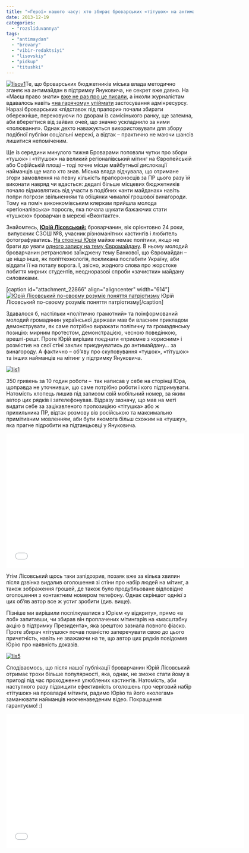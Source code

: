 ```yaml
---
title: "«Герої» нашого часу: хто збирає броварських «тітушок» на антимайдан Партії регіонів - АУДІО"
date: 2013-12-19
categories: 
  - "rozsliduvannya"
tags: 
  - "antimaydan"
  - "brovary"
  - "vibir-redaktsiyi"
  - "lisovskiy"
  - "pidkup"
  - "titushki"
---
```


[![lisov1](https://mpz.brovary.org/wp-content/uploads/2013/12/lisov1.jpg)](https://mpz.brovary.org/wp-content/uploads/2013/12/lisov1.jpg)Те, що броварських бюджетників міська влада методично зганяє на антимайдан в підтримку Януковича, не секрет вже давно. На «Маєш право знати» [вже не раз про це писали](https://mpz.brovary.org/sapozhko-ne-omivay-ruki-v-krovi-brovarchan/), а інколи журналістам вдавалось навіть [«на гарячому» упіймати](http://www.youtube.com/watch?v=RkWlS6urIQA) застосування адмінресурсу. Наразі броварських «підставок під прапори» почали збирати обережніше, переховуючи по дворам із самісінького ранку, ще затемна, аби вберегтися від зайвих очей, що значно ускладнило за ними «полювання». Однак дехто наважується використовувати для збору подібної публіки соціальні мережі, а відтак – практично не маючи шансів лишитися непоміченим.

Ще із середини минулого тижня Броварами поповзли чутки про збори «тушок» і «тітушок» на великий регіоналівський мітинг на Європейській або Софійській площі – тоді точне місце майбутньої дислокації найманців ще мало хто знав. Міська влада відчувала, що отримане згори замовлення на певну кількість прапороносців за ПР цього разу їй виконати навряд чи вдасться: дедалі більше місцевих бюджетників почало відмовлятись від участи в подібних «анти майданах» навіть попри погрози звільненням та обіцянки чималої грошової винагороди. Тому на поміч виконкомівським клеркам прийшла молода «регіоналівська» поросль, яка почала шукати бажаючих стати «тушкою» броварчан в мережі «Вконтакте».

Знайомтесь, [**Юрій Лісовський:**](http://vk.com/yriylisovskiy) броварчанин, вік орієнтовно 24 роки,  випускник СЗОШ №8, учасник різноманітних кастингів і любитель фотографуватись. [На сторінці Юрія](http://vk.com/yriylisovskiy) майже немає політики, якщо не брати до уваги [одного запису на тему Євромайдану](http://vk.com/yriylisovskiy?w=wall59489159_3406%2Fall). В ньому молодий броварчанин ретранслює заїжджену тему Банкової, що Євромайдан – це ніщо інше, як політтехнологія, покликана послабити Україну, аби віддати її на поталу ворога. І, звісно, жодного слова про жорстоке побиття мирних студентів, неодноразові спроби «зачистки» майдану силовиками.

\[caption id="attachment\_22866" align="aligncenter" width="614"\][![Юрій Лісовський по-своєму розуміє поняття патріотизму](https://mpz.brovary.org/wp-content/uploads/2013/12/D0GaeqxKkHw.jpg)](https://mpz.brovary.org/wp-content/uploads/2013/12/D0GaeqxKkHw.jpg) Юрій Лісовський по-своєму розуміє поняття патріотизму\[/caption\]

Здавалося б, настільки «політично грамотний» та поінформований молодий громадянин української держави мав би власним прикладом демонструвати, як саме потрібно виражати політичну та громадянську позицію: мирним протестом, демонстрацією, чесною поведінкою, врешті-решт. Проте Юрій вирішив поєднати «приємне з корисним» і розмістив на свої стіні заклик приєднуватись до антимайдану… за винагороду. А фактично – об’яву про скуповування «тушок», «тітушок» та інших найманців на мітинг у підтримку Януковича.

[![lis1](https://mpz.brovary.org/wp-content/uploads/2013/12/lis1.jpg)](https://mpz.brovary.org/wp-content/uploads/2013/12/lis1.jpg)

350 гривень за 10 годин роботи –  так написав у себе на сторінці Юра, щоправда не уточнивши, що саме потрібно роботи і кого підтримувати. Натомість хлопець лишив під записом свій мобільний номер, за яким автор цих рядків і зателефонував. Відразу зазначу, що мав на меті видати себе за зацікавленого пропозицією «тітушка» або ж прихильника ПР, відтак розмову вів російською та максимально примітивним мовленням, аби бути якомога більш схожим на «тушку», яка прагне підробити на підтанцьовці у Януковича.

<iframe src="//www.youtube.com/embed/L093SF4dnOE" height="360" width="640" allowfullscreen frameborder="0"></iframe>

Утім Лісовський щось таки запідозрив, позаяк вже за кілька хвилин після дзвінка видалив оголошення зі стіни про набір людей на мітинг, а також зображення грошей, де також було продубльоване відповідне оголошення з контактним номером телефону. Однак скріншот однієї з цих об’яв автор все ж устиг зробити (див. вище).

Пізніше ми вирішили поспілкуватися з Юрієм «у відкриту», прямо «в лоб» запитавши, чи збирав він проплачених мітингарів на «масштабну акцію в підтримку Президента», яка зрештою зазнала повного фіаско. Проте збирач «тітушок» почав повністю заперечувати свою до цього причетність, навіть не зважаючи на те, що автор цих рядків повідомив Юрію про наявність доказів.

[![lis5](https://mpz.brovary.org/wp-content/uploads/2013/12/lis5.jpg)](https://mpz.brovary.org/wp-content/uploads/2013/12/lis5.jpg)

Сподіваємось, що після нашої публікації броварчанин Юрій Лісовський отримає трохи більше популярності, яка, однак, не зможе стати йому в пригоді під час проходження улюблених кастингів. Натомість, аби наступного разу підвищити ефективність оголошень про черговий набір «тітушок» на провладні мітинги, радимо Юрію та його «колегам» заманювати найманців нижченаведеним відео. Покращення гарантуємо! :)

<iframe src="//www.youtube.com/embed/1ODVi4FICc4" height="360" width="640" allowfullscreen frameborder="0"></iframe>
